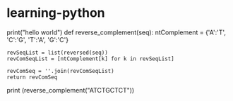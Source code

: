 # learning-python
print("hello world")
def reverse_complement(seq):
    ntComplement = {'A':'T', 'C':'G', 'T':'A', 'G':'C'}
     
    revSeqList = list(reversed(seq))
    revComSeqList = [ntComplement[k] for k in revSeqList]
 
    revComSeq = ''.join(revComSeqList)
    return revComSeq        
print (reverse_complement("ATCTGCTCT"))
